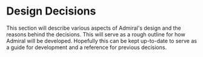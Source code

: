 # Design Decisions

This section will describe various aspects of Admiral's design and the reasons
behind the decisions. This will serve as a rough outline for how Admiral will be
developed. Hopefully this can be kept up-to-date to serve as a guide for
development and a reference for previous decisions.
